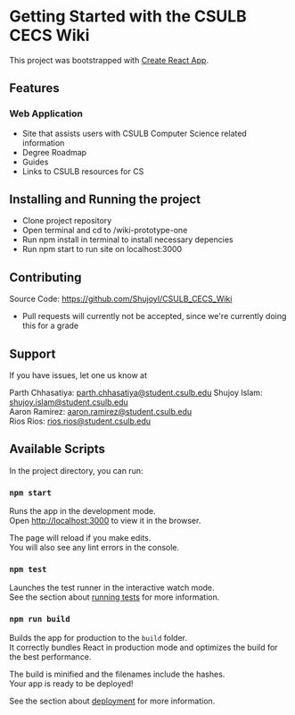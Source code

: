 # Getting Started with the CSULB CECS Wiki

This project was bootstrapped with [Create React App](https://github.com/facebook/create-react-app).


## Features

### Web Application

- Site that assists users with CSULB Computer Science related information
- Degree Roadmap
- Guides
- Links to CSULB resources for CS

## Installing and Running the project  

- Clone project repository 
- Open terminal and cd to /wiki-prototype-one
- Run npm install in terminal to install necessary depencies
- Run npm start to run site on localhost:3000

## Contributing

Source Code: https://github.com/ShujoyI/CSULB_CECS_Wiki
- Pull requests will currently not be accepted, since we're currently doing this for a grade

## Support

If you have issues, let one us know at

Parth Chhasatiya: parth.chhasatiya@student.csulb.edu 
Shujoy Islam: shujoy.islam@student.csulb.edu  
Aaron Ramirez: aaron.ramirez@student.csulb.edu  
Rios Rios: rios.rios@student.csulb.edu  

## Available Scripts

In the project directory, you can run:

### `npm start`

Runs the app in the development mode.\
Open [http://localhost:3000](http://localhost:3000) to view it in the browser.

The page will reload if you make edits.\
You will also see any lint errors in the console.

### `npm test`

Launches the test runner in the interactive watch mode.\
See the section about [running tests](https://facebook.github.io/create-react-app/docs/running-tests) for more information.

### `npm run build`

Builds the app for production to the `build` folder.\
It correctly bundles React in production mode and optimizes the build for the best performance.

The build is minified and the filenames include the hashes.\
Your app is ready to be deployed!

See the section about [deployment](https://facebook.github.io/create-react-app/docs/deployment) for more information.
